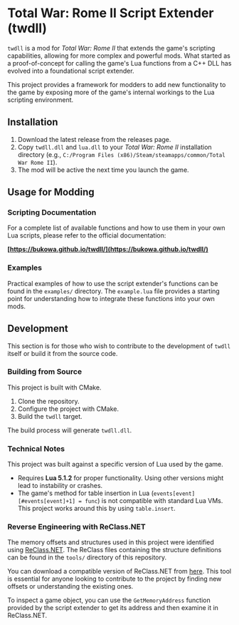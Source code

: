 # Total War: Rome II Script Extender (twdll)

`twdll` is a mod for *Total War: Rome II* that extends the game's scripting capabilities, allowing for more complex and powerful mods. What started as a proof-of-concept for calling the game's Lua functions from a C++ DLL has evolved into a foundational script extender.

This project provides a framework for modders to add new functionality to the game by exposing more of the game's internal workings to the Lua scripting environment.

## Installation

1.  Download the latest release from the releases page.
2.  Copy `twdll.dll` and `lua.dll` to your *Total War: Rome II* installation directory (e.g., `C:/Program Files (x86)/Steam/steamapps/common/Total War Rome II`).
3.  The mod will be active the next time you launch the game.

## Usage for Modding

### Scripting Documentation

For a complete list of available functions and how to use them in your own Lua scripts, please refer to the official documentation:

**[https://bukowa.github.io/twdll/](https://bukowa.github.io/twdll/)**

### Examples

Practical examples of how to use the script extender's functions can be found in the `examples/` directory. The `example.lua` file provides a starting point for understanding how to integrate these functions into your own mods.

## Development

This section is for those who wish to contribute to the development of `twdll` itself or build it from the source code.

### Building from Source

This project is built with CMake.

1.  Clone the repository.
2.  Configure the project with CMake.
3.  Build the `twdll` target.

The build process will generate `twdll.dll`.

### Technical Notes

This project was built against a specific version of Lua used by the game.

- Requires **Lua 5.1.2** for proper functionality. Using other versions might lead to instability or crashes.
- The game's method for table insertion in Lua (`events[event][#events[event]+1] = func`) is not compatible with standard Lua VMs. This project works around this by using `table.insert`.

### Reverse Engineering with ReClass.NET

The memory offsets and structures used in this project were identified using [ReClass.NET](https://github.com/ReClassNET/ReClass.NET). The ReClass files containing the structure definitions can be found in the `tools/` directory of this repository.

You can download a compatible version of ReClass.NET from [here](https://github.com/bukowa/ReClass.NET/releases/tag/1.0.0). This tool is essential for anyone looking to contribute to the project by finding new offsets or understanding the existing ones.

To inspect a game object, you can use the `GetMemoryAddress` function provided by the script extender to get its address and then examine it in ReClass.NET.
